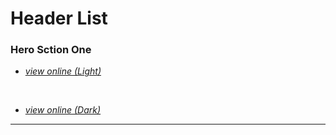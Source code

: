 # Header List

### Hero Sction One

- *[view online (Light)](https://peymanath.github.io/flex-ui/components/hero-sections/hero-section-one.html)*
  
<br>

- *[view online (Dark)](https://peymanath.github.io/flex-ui/components/hero-sections/hero-section-one-dark.html)*
---- 

<br>
